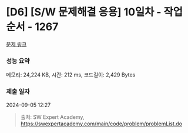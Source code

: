 # [D6] [S/W 문제해결 응용] 10일차 - 작업순서 - 1267 

[문제 링크](https://swexpertacademy.com/main/code/problem/problemDetail.do?contestProbId=AV18TrIqIwUCFAZN) 

### 성능 요약

메모리: 24,224 KB, 시간: 212 ms, 코드길이: 2,429 Bytes

### 제출 일자

2024-09-05 12:27



> 출처: SW Expert Academy, https://swexpertacademy.com/main/code/problem/problemList.do